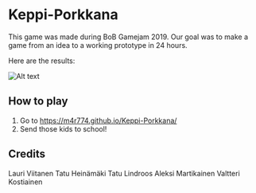 # Keppi-Porkkana
This game was made during BoB Gamejam 2019. Our goal was to make a game from an idea to a working prototype in 24 hours. 

Here are the results: 

![Alt text](screenshot_1.png?raw=true "Screenshot of our finished game")


## How to play
1. Go to https://m4r774.github.io/Keppi-Porkkana/
2. Send those kids to school! 

## Credits
Lauri Viitanen
Tatu Heinämäki
Tatu Lindroos
Aleksi Martikainen
Valtteri Kostiainen
